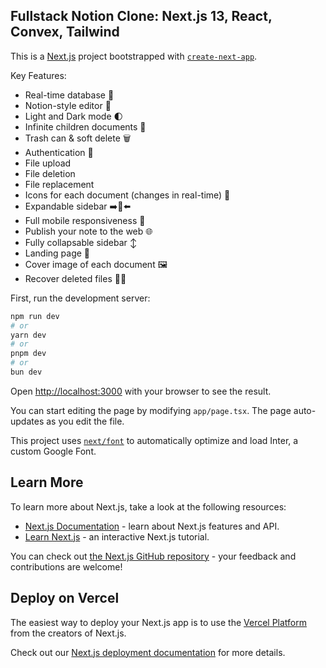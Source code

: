 ## Fullstack Notion Clone: Next.js 13, React, Convex, Tailwind
This is a [Next.js](https://nextjs.org/) project bootstrapped with [`create-next-app`](https://github.com/vercel/next.js/tree/canary/packages/create-next-app).

Key Features:

  - Real-time database 🔗
  - Notion-style editor 📝
  - Light and Dark mode 🌓
  - Infinite children documents 🌲
  - Trash can & soft delete 🗑️
  - Authentication 🔐
  - File upload
  - File deletion
  - File replacement
  - Icons for each document (changes in real-time) 🌠
  - Expandable sidebar ➡️🔀⬅️
  - Full mobile responsiveness 📱
  - Publish your note to the web 🌐
  - Fully collapsable sidebar ↕️
  - Landing page 🛬
  - Cover image of each document 🖼️
  - Recover deleted files 🔄📄

First, run the development server:

```bash
npm run dev
# or
yarn dev
# or
pnpm dev
# or
bun dev
```

Open [http://localhost:3000](http://localhost:3000) with your browser to see the result.

You can start editing the page by modifying `app/page.tsx`. The page auto-updates as you edit the file.

This project uses [`next/font`](https://nextjs.org/docs/basic-features/font-optimization) to automatically optimize and load Inter, a custom Google Font.

## Learn More

To learn more about Next.js, take a look at the following resources:

- [Next.js Documentation](https://nextjs.org/docs) - learn about Next.js features and API.
- [Learn Next.js](https://nextjs.org/learn) - an interactive Next.js tutorial.

You can check out [the Next.js GitHub repository](https://github.com/vercel/next.js/) - your feedback and contributions are welcome!

## Deploy on Vercel

The easiest way to deploy your Next.js app is to use the [Vercel Platform](https://vercel.com/new?utm_medium=default-template&filter=next.js&utm_source=create-next-app&utm_campaign=create-next-app-readme) from the creators of Next.js.

Check out our [Next.js deployment documentation](https://nextjs.org/docs/deployment) for more details.
